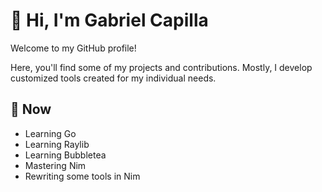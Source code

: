 # 👋 Hi, I'm Gabriel Capilla

Welcome to my GitHub profile!

Here, you'll find some of my projects and contributions. Mostly, I develop customized tools created for my individual needs.

## 🌱 Now
- Learning Go
- Learning Raylib
- Learning Bubbletea
- Mastering Nim
- Rewriting some tools in Nim

<!--- Secret?
## 💼 Professional Background

- **Tech Influencer since 2016**: Meet me as _UnboxMeSpain_
- **Cooler Master Ambassador (2018)**: Represented Cooler Master as an ambassador, promoting their products and engaging with the tech community.
- **Collaborations**: Worked with leading tech companies such as **MSI Iberia**, **Intel Spain**, **AMD**, **Logitech**, **Corsair**, and others, gaining valuable experience in the hardware and tech industry.
--->

<!---
gabrielcapilla/gabrielcapilla is a ✨ special ✨ repository because its `README.md` (this file) appears on your GitHub profile.
You can click the Preview link to take a look at your changes.
--->
